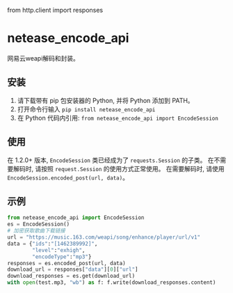 from http.client import responses

# netease_encode_api

网易云weapi解码和封装。

## 安装

1. 请下载带有 pip 包安装器的 Python, 并将 Python 添加到 PATH。
2. 打开命令行输入 `pip install netease_encode_api`
3. 在 Python 代码内引用: `from netease_encode_api import EncodeSession`

## 使用

在 1.2.0+ 版本, `EncodeSession` 类已经成为了 `requests.Session` 的子类。
在不需要解码时, 请按照 `request.Session` 的使用方式正常使用。
在需要解码时, 请使用 `EncodeSession.encoded_post(url, data)`。

## 示例

```python
from netease_encode_api import EncodeSession
es = EncodeSession()
# 加密获取歌曲下载链接
url = "https://music.163.com/weapi/song/enhance/player/url/v1"
data = {"ids":"[1462389992]",
        "level":"exhigh",
        "encodeType":"mp3"}
responses = es.encoded_post(url, data)
download_url = responses["data"][0]["url"]
download_responses = es.get(download_url)
with open(test.mp3, "wb") as f: f.write(download_responses.content)

```